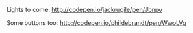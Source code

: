 Lights to come:
http://codepen.io/jackrugile/pen/Jbnpv

Some buttons too:
http://codepen.io/phildebrandt/pen/WwoLVq
